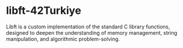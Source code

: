 # libft-42Turkiye
 Libft is a custom implementation of the standard C library functions, designed to deepen the understanding of memory management, string manipulation, and algorithmic problem-solving.
